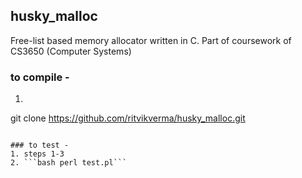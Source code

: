 ## husky_malloc
Free-list based memory allocator written in C. Part of coursework of CS3650 (Computer Systems)

### to compile - 
1. ```
git clone https://github.com/ritvikverma/husky_malloc.git
```

### to test - 
1. steps 1-3
2. ```bash perl test.pl```

